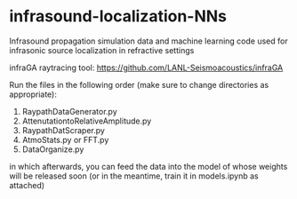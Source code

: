 # infrasound-localization-NNs
Infrasound propagation simulation data and machine learning code used for infrasonic source localization in refractive settings

infraGA raytracing tool: https://github.com/LANL-Seismoacoustics/infraGA

Run the files in the following order (make sure to change directories as appropriate):

1. RaypathDataGenerator.py
2. AttenutationtoRelativeAmplitude.py
3. RaypathDatScraper.py
4. AtmoStats.py or FFT.py
5. DataOrganize.py

in which afterwards, you can feed the data into the model of whose weights will be released soon (or in the meantime, train it in models.ipynb as attached)

